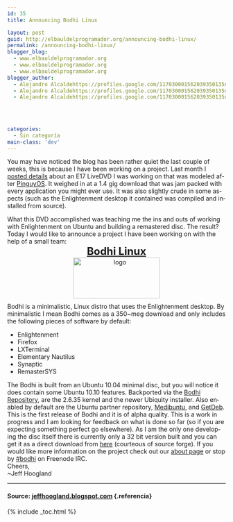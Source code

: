 ```yaml
---
id: 35
title: Announcing Bodhi Linux

layout: post
guid: http://elbauldelprogramador.org/announcing-bodhi-linux/
permalink: /announcing-bodhi-linux/
blogger_blog:
  - www.elbauldelprogramador.org
  - www.elbauldelprogramador.org
  - www.elbauldelprogramador.org
blogger_author:
  - Alejandro Alcaldehttps://profiles.google.com/117030001562039350135noreply@blogger.com
  - Alejandro Alcaldehttps://profiles.google.com/117030001562039350135noreply@blogger.com
  - Alejandro Alcaldehttps://profiles.google.com/117030001562039350135noreply@blogger.com

  
  
  
categories:
  - Sin categoría
main-class: 'dev'
---
```

<p lang="en">
  You may have noticed the blog has been rather quiet the last couple of weeks, this is because I have been working on a project. Last month I <a target="_blank" href="http://jeffhoogland.blogspot.com/2010/10/ubuntu-1004-e17-livedvd.html">posted details</a> about an E17 LiveDVD I was working on that was modeled after <a href="http://jeffhoogland.blogspot.com/2010/07/pinguy-os-distro-review.html" target="_blank">PinguyOS</a>. It weighed in at a 1.4 gig download that was jam packed with every application you might ever use. It was also slightly crude in some aspects (such as the Enlightenment desktop it contained was compiled and installed from source).
</p>

<div lang="en">
  What this DVD accomplished was teaching me the ins and outs of working with Enlightenment on Ubuntu and building a remastered disc. The result? Today I would like to announce a project I have been working on with the help of a small team:
</div>

<div style="text-align: center;">
  <b><span class="Apple-style-span" style="font-size: x-large;"><a target="_blank" href="http://www.bodhilinux.com/">Bodhi Linux</a></span></b>
</div>

<div lang="en">
  <a href="https://4.bp.blogspot.com/_1i7EX7a2ELY/TOMlN1Ur4RI/AAAAAAAAAc8/5m77xf9DbnQ/s1600/logo.png"><img src="https://4.bp.blogspot.com/_IlK2pNFFgGM/TOkGdJtvLGI/AAAAAAAAAFI/fvRzuxXd6jA/s1600/logo.png" alt="logo" style="display: block; margin: 0px auto 10px; text-align: center; cursor: pointer; width: 200px; height: 94px;" border="0" /></a>
</div>

<div lang="en">
  Bodhi is a minimalistic, Linux distro that uses the Enlightenment desktop. By minimalistic I mean Bodhi comes as a 350~meg download and only includes the following pieces of software by default:
</div>

<div>
  <ul>
    <li>
      Enlightenment
    </li>
    <li>
      Firefox
    </li>
    <li>
      LXTerminal
    </li>
    <li>
      Elementary Nautilus
    </li>
    <li>
      Synaptic
    </li>
    <li>
      RemasterSYS
    </li>
  </ul>
</div>

<div lang="en">
  The Bodhi is built from an Ubuntu 10.04 minimal disc, but you will notice it does contain some Ubuntu 10.10 features. Backported via the <a target="_blank" href="http://packages.bodhilinux.com/">Bodhi Repository</a>, are the 2.6.35 kernel and the newer Ubiquity installer. Also enabled by default are the Ubuntu partner repository, <a href="http://medibuntu.org/" target="_blank" >Medibuntu</a>, and <a target="_blank" href="http://www.getdeb.net/">GetDeb</a>.
</div>

<div lang="en">
  This is the first release of Bodhi and it is of alpha quality. This is a work in progress and I am looking for feedback on what is done so far (so if you are expecting something perfect go elsewhere). As I am the only one developing the disc itself there is currently only a 32 bit version built and you can get it as a direct download from <a target="_blank" href="http://sourceforge.net/projects/bodhilinux/files/bodhi_0.1.0.iso/download">here</a> (courteous of source forge). If you would like more information on the project check out our <a href="http://bodhilinux.com/about.html" target="_blank" >about page</a> or stop by <a href="http://webchat.freenode.net/?channels=bodhi" target="_blank" >#bodhi</a> on Freenode IRC.
</div>

<div>
  Cheers,
</div>

<div>
  ~Jeff Hoogland
</div>

* * *

#### Source: <a href="http://jeffhoogland.blogspot.com/2010/11/announcing-bodhi-linux.html" target="_blank">jeffhoogland.blogspot.com</a> {.referencia}



{% include _toc.html %}
